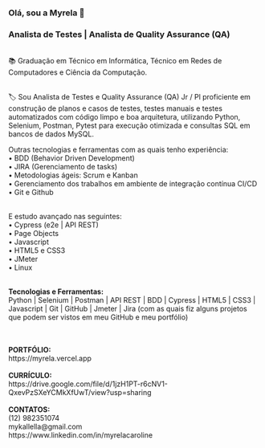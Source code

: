 ### Olá, sou a Myrela 👋
### Analista de Testes | Analista de Quality Assurance (QA)
<br>
📚 Graduação em Técnico em Informática, Técnico em Redes de Computadores e Ciência da Computação. 
<br><br>

🏷️ Sou Analista de Testes e Quality Assurance (QA) Jr / Pl proficiente em construção de planos e casos de testes, testes manuais e testes automatizados com código limpo e boa arquitetura, utilizando Python, Selenium, Postman, Pytest para execução otimizada e consultas SQL em bancos de dados MySQL.
<br>

Outras tecnologias e ferramentas com as quais tenho experiência: <br>
• BDD (Behavior Driven Development) <br>
• JIRA (Gerenciamento de tasks) <br>
• Metodologias ágeis: Scrum e Kanban <br>
• Gerenciamento dos trabalhos em ambiente de integração contínua CI/CD <br>
• Git e Github <br>
<br>

E estudo avançado nas seguintes: <br>
• Cypress (e2e | API REST) <br>
• Page Objects <br>
• Javascript <br>
• HTML5 e CSS3 <br>
• JMeter <br>
• Linux <br>
<br>

<strong>Tecnologias e Ferramentas:</strong>
<br>
Python | Selenium | Postman | API REST | BDD | Cypress | HTML5 | CSS3 | Javascript | Git | GitHub | Jmeter | Jira (com as quais fiz alguns projetos que podem ser vistos em meu GitHub e meu portfólio)
<br><br>

<br>
<strong>PORTFÓLIO: </strong>
<br>
https://myrela.vercel.app
<br><br>
<strong>CURRÍCULO: </strong>
<br>
https://drive.google.com/file/d/1jzH1PT-r6cNV1-QxevPzSXeYCMkXfUwT/view?usp=sharing
<br><br>
<strong>CONTATOS:</strong> 
<br>
(12) 982351074
<br>
mykallella@gmail.com
<br>
https://www.linkedin.com/in/myrelacaroline




